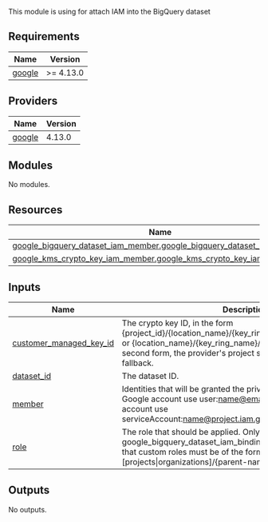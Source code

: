 This module is using for attach IAM into the BigQuery dataset

<!-- BEGIN_TF_DOCS -->
## Requirements

| Name | Version |
|------|---------|
| <a name="requirement_google"></a> [google](#requirement\_google) | >= 4.13.0 |

## Providers

| Name | Version |
|------|---------|
| <a name="provider_google"></a> [google](#provider\_google) | 4.13.0 |

## Modules

No modules.

## Resources

| Name | Type |
|------|------|
| [google_bigquery_dataset_iam_member.google_bigquery_dataset_iam_member](https://registry.terraform.io/providers/hashicorp/google/latest/docs/resources/bigquery_dataset_iam_member) | resource |
| [google_kms_crypto_key_iam_member.google_kms_crypto_key_iam_member](https://registry.terraform.io/providers/hashicorp/google/latest/docs/resources/kms_crypto_key_iam_member) | resource |

## Inputs

| Name | Description | Type | Default | Required |
|------|-------------|------|---------|:--------:|
| <a name="input_customer_managed_key_id"></a> [customer\_managed\_key\_id](#input\_customer\_managed\_key\_id) | The crypto key ID, in the form {project\_id}/{location\_name}/{key\_ring\_name}/{crypto\_key\_name} or {location\_name}/{key\_ring\_name}/{crypto\_key\_name}. In the second form, the provider's project setting will be used as a fallback. | `string` | n/a | yes |
| <a name="input_dataset_id"></a> [dataset\_id](#input\_dataset\_id) | The dataset ID. | `string` | n/a | yes |
| <a name="input_member"></a> [member](#input\_member) | Identities that will be granted the privilege in role. If this is a Google account use user:name@email.com, if this is a service account use serviceAccount:name@project.iam.gserviceaccount.com | `string` | n/a | yes |
| <a name="input_role"></a> [role](#input\_role) | The role that should be applied. Only one google\_bigquery\_dataset\_iam\_binding can be used per role. Note that custom roles must be of the format [projects\|organizations]/{parent-name}/roles/{role-name}. | `string` | n/a | yes |

## Outputs

No outputs.
<!-- END_TF_DOCS -->
